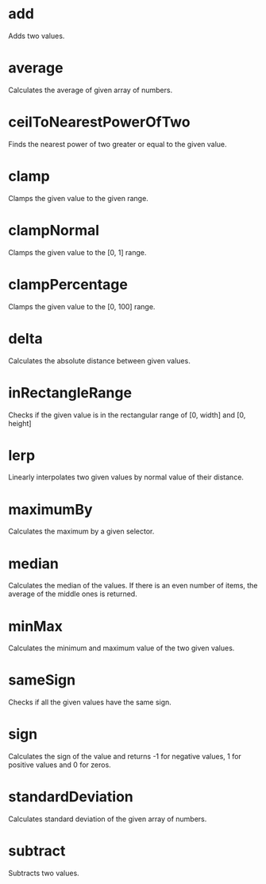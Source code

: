 # add

Adds two values.

# average

Calculates the average of given array of numbers.

# ceilToNearestPowerOfTwo

Finds the nearest power of two greater or equal to the given value.

# clamp

Clamps the given value to the given range.

# clampNormal

Clamps the given value to the [0, 1] range.

# clampPercentage

Clamps the given value to the [0, 100] range.

# delta

Calculates the absolute distance between given values.

# inRectangleRange

Checks if the given value is in the rectangular range of [0, width] and [0, height]

# lerp

Linearly interpolates two given values by normal value of their distance.

# maximumBy

Calculates the maximum by a given selector.

# median

Calculates the median of the values. If there is an even number of items, the average of the middle ones is returned.

# minMax

Calculates the minimum and maximum value of the two given values.

# sameSign

Checks if all the given values have the same sign.

# sign

Calculates the sign of the value and returns -1 for negative values, 1 for positive values and 0 for zeros.

# standardDeviation

Calculates standard deviation of the given array of numbers.

# subtract

Subtracts two values.
